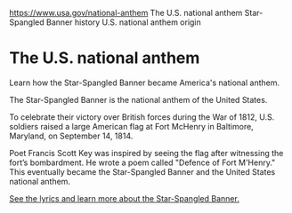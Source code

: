 

https://www.usa.gov/national-anthem
The U.S. national anthem
Star-Spangled Banner history
U.S. national anthem origin

# The U.S. national anthem

Learn how the Star-Spangled Banner became America's national anthem.

The Star-Spangled Banner is the national anthem of the United States.

To celebrate their victory over British forces during the War of 1812, U.S. soldiers raised a large American flag at Fort McHenry in Baltimore, Maryland, on September 14, 1814.

Poet Francis Scott Key was inspired by seeing the flag after witnessing the fort’s bombardment. He wrote a poem called "Defence of Fort M'Henry." This eventually became the Star-Spangled Banner and the United States national anthem.

[See the lyrics and learn more about the Star-Spangled Banner.](https://amhistory.si.edu/starspangledbanner/the-lyrics.aspx)
